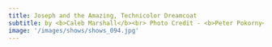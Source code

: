 ```yaml
---
title: Joseph and the Amazing, Technicolor Dreamcoat
subtitle: by <b>Caleb Marshall</b><br> Photo Credit - <b>Peter Pokorny</b></br>
image: '/images/shows/shows_094.jpg'
---
```

